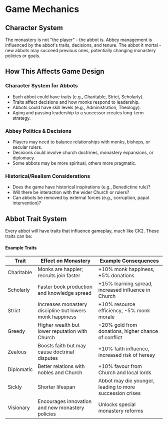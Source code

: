 # Game Mechanics

## Character System

The monastery is not "the player" - the abbot is.
Abbey management is influenced by the abbot's traits, decisions, and tenure.
The abbot it mortal - new abbots may succeed previous ones, potentially changing monastery policies or goals.

## How This Affects Game Design

### Character System for Abbots
- Each abbot could have traits (e.g., Charitable, Strict, Scholarly).
- Traits affect decisions and how monks respond to leadership.
- Abbots could have skill levels (e.g., Administration, Theology).
- Aging and passing leadership to a successor creates long-term strategy.

### Abbey Politics & Decisions
- Players may need to balance relationships with monks, bishops, or secular rulers.
- Decisions could involve church doctrines, monastery expansions, or diplomacy.
- Some abbots may be more spiritual, others more pragmatic.

### Historical/Realism Considerations
- Does the game have historical inspirations (e.g., Benedictine rule)?
- Will there be interaction with the wider Church or rulers?
- Can abbots be removed by external forces (e.g., corruption, papal intervention)?

## Abbot Trait System

Every abbot will have traits that influence gameplay, much like CK2. These traits can be:

#### Example Traits

|Trait     |Effect on Monastery                                     |Example Consequences|
|----------|--------------------------------------------------------|--------------------
|Charitable|Monks are happier; recruits join faster                 |+10% monk happiness, +5% donations       
|Scholarly |Faster book production and knowledge spread             |+15% learning spread, increased influence in Church
|Strict    |Increases monastery discipline but lowers monk happiness|+10% resource efficiency, -5% monk morale
|Greedy    |Higher wealth but lower reputation with Church          |+20% gold from donations, higher chance of conflict
|Zealous   |Boosts faith but may cause doctrinal disputes           |+10% faith influence, increased risk of heresy
|Diplomatic|Better relations with nobles and Church                 |+10% favour from Church and local lords
|Sickly    |Shorter lifespan                                        |Abbot may die younger, leading to more succession crises
|Visionary |Encourages innovation and new monastery policies        |Unlocks special monastery reforms


